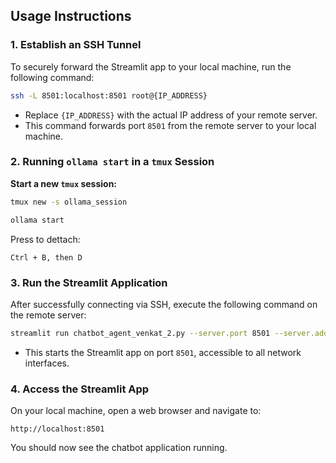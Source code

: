 ## Usage Instructions


### 1. Establish an SSH Tunnel

To securely forward the Streamlit app to your local machine, run the following command:

```bash
ssh -L 8501:localhost:8501 root@{IP_ADDRESS}
```

- Replace `{IP_ADDRESS}` with the actual IP address of your remote server.
- This command forwards port `8501` from the remote server to your local machine.


### 2. Running `ollama start` in a `tmux` Session

**Start a new `tmux` session:**
   ```bash
   tmux new -s ollama_session
   ```
   ```bash
   ollama start
   ```
   Press to dettach:
   ```
   Ctrl + B, then D
   ```


### 3. Run the Streamlit Application

After successfully connecting via SSH, execute the following command on the remote server:

```bash
streamlit run chatbot_agent_venkat_2.py --server.port 8501 --server.address 0.0.0.0
```

- This starts the Streamlit app on port `8501`, accessible to all network interfaces.

### 4. Access the Streamlit App

On your local machine, open a web browser and navigate to:

```
http://localhost:8501
```

You should now see the chatbot application running.
